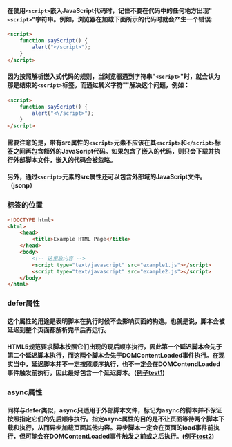 #### 在使用`<script>`嵌入JavaScript代码时，记住不要在代码中的任何地方出现"`<script>`"字符串。例如，浏览器在加载下面所示的代码时就会产生一个错误:
```html
<script>
    function sayScript() {
        alert("</script>");
    }
</script>
```
#### 因为按照解析嵌入式代码的规则，当浏览器遇到字符串"`<script>`"时，就会认为那是结束的`<script>`标签。而通过转义字符"\"解决这个问题，例如：
```html
<script>
    function sayScript() {
        alert("<\/script>");
    }
</script>
```

#### 需要注意的是，带有src属性的`<script>`元素不应该在其`<script>`和`</script>`标签之间再包含额外的JavaScript代码。如果包含了嵌入的代码，则只会下载并执行外部脚本文件，嵌入的代码会被忽略。
#### 另外，通过`<script>`元素的src属性还可以包含外部域的JavaScript文件。（jsonp）
### 标签的位置
```html
<!DOCTYPE html>
<html>
    <head>
        <title>Example HTML Page</title>
    </head>
    <body>
        <!-- 这里放内容 -->
        <script type="text/javascript" src="example1.js"></script>
        <script type="text/javascript" src="example2.js"></script>
    </body>
</html>
```

### defer属性
#### 这个属性的用途是表明脚本在执行时候不会影响页面的构造。也就是说，脚本会被延迟到整个页面都解析完毕后再运行。
#### HTML5规范要求脚本按照它们出现的现后顺序执行，因此第一个延迟脚本会先于第二个延迟脚本执行，而这两个脚本会先于DOMContentLoaded事件执行。在现实当中，延迟脚本并不一定按照顺序执行，也不一定会在DOMContendLoaded事件触发前执行，因此最好包含一个延迟脚本。([例子test1](./test1.html))

### async属性
#### 同样与defer类似，async只适用于外部脚本文件，标记为async的脚本并不保证按照指定它们的先后顺序执行。指定async属性的目的是不让页面等待两个脚本下载和执行，从而异步加载页面其他内容。异步脚本一定会在页面的load事件前执行，但可能会在DOMContentLoaded事件触发之前或之后执行。([例子test2](./test2.html))